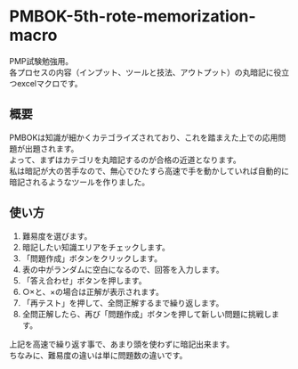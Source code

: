 PMBOK-5th-rote-memorization-macro
=================================
  
PMP試験勉強用。  
各プロセスの内容（インプット、ツールと技法、アウトプット）の丸暗記に役立つexcelマクロです。  
  
  
## 概要  
PMBOKは知識が細かくカテゴライズされており、これを踏まえた上での応用問題が出題されます。  
よって、まずはカテゴリを丸暗記するのが合格の近道となります。  
私は暗記が大の苦手なので、無心でひたすら高速で手を動かしていれば自動的に暗記されるようなツールを作りました。  
  
## 使い方  
1. 難易度を選びます。  
2. 暗記したい知識エリアをチェックします。  
3. 「問題作成」ボタンをクリックします。  
4. 表の中がランダムに空白になるので、回答を入力します。  
5. 「答え合わせ」ボタンを押します。  
6. ○×と、×の場合は正解が表示されます。  
7. 「再テスト」を押して、全問正解するまで繰り返します。  
8. 全問正解したら、再び「問題作成」ボタンを押して新しい問題に挑戦します。  
  
上記を高速で繰り返す事で、あまり頭を使わずに暗記出来ます。  
ちなみに、難易度の違いは単に問題数の違いです。  
